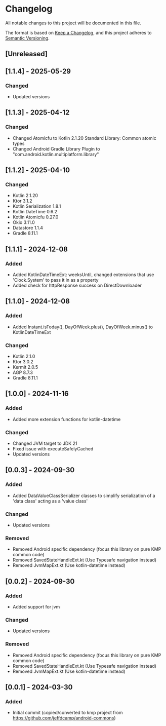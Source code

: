 # Changelog

All notable changes to this project will be documented in this file.

The format is based on [Keep a Changelog](https://keepachangelog.com/en/1.0.0/),
and this project adheres to [Semantic Versioning](https://semver.org/spec/v2.0.0.html).

## [Unreleased]

## [1.1.4] - 2025-05-29

### Changed

- Updated versions

## [1.1.3] - 2025-04-12

### Changed

- Changed Atomicfu to Kotlin 2.1.20 Standard Library: Common atomic types
- Changed Android Gradle Library Plugin to "com.android.kotlin.multiplatform.library"

## [1.1.2] - 2025-04-10

### Changed

- Kotlin 2.1.20
- Ktor 3.1.2
- Kotlin Serialization 1.8.1
- Kotlin DateTime 0.6.2
- Kotlin Atomicfu 0.27.0
- Okio 3.11.0
- Datastore 1.1.4
- Gradle 8.11.1


## [1.1.1] - 2024-12-08

### Added

- Added KotlinDateTimeExt: weeksUntil, changed extensions that use 'Clock.System' to pass it in as a property
- Added check for httpResponse success on DirectDownloader

## [1.1.0] - 2024-12-08

### Added

- Added Instant.isToday(), DayOfWeek.plus(), DayOfWeek.minus() to KotlinDateTimeExt

### Changed

- Kotlin 2.1.0
- Ktor 3.0.2
- Kermit 2.0.5
- AGP 8.7.3
- Gradle 8.11.1

## [1.0.0] - 2024-11-16

### Added

- Added more extension functions for kotlin-datetime

### Changed

- Changed JVM target to JDK 21
- Fixed issue with executeSafelyCached
- Updated versions

## [0.0.3] - 2024-09-30

### Added

- Added DataValueClassSerializer classes to simplify serialization of a 'data class' acting as a 'value class'

### Changed

- Updated versions

### Removed

- Removed Android specific dependency (focus this library on pure KMP common code)
- Removed SavedStateHandleExt.kt (Use Typesafe navigation instead)
- Removed JvmMapExt.kt (Use kotlin-datetime instead)

## [0.0.2] - 2024-09-30

### Added

- Added support for jvm

### Changed

- Updated versions

### Removed

- Removed Android specific dependency (focus this library on pure KMP common code)
- Removed SavedStateHandleExt.kt (Use Typesafe navigation instead)
- Removed JvmMapExt.kt (Use kotlin-datetime instead)

## [0.0.1] - 2024-03-30

### Added

- Initial commit (copied/converted to kmp project from https://github.com/jeffdcamp/android-commons)

